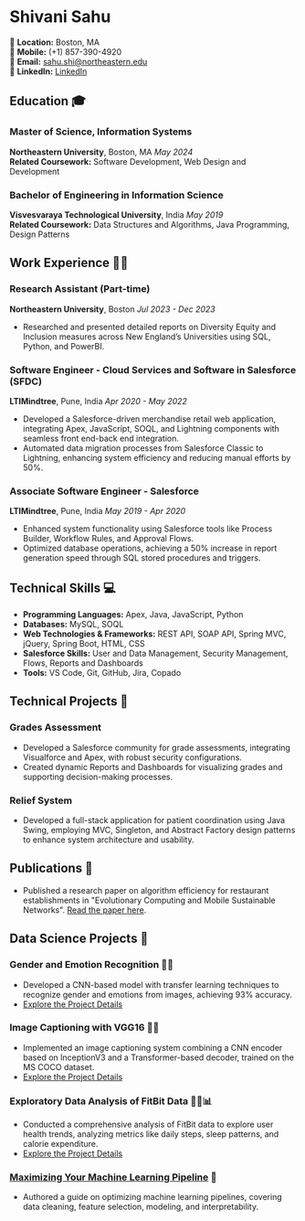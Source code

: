 # Shivani Sahu

📍 **Location:** Boston, MA  
📱 **Mobile:** (+1) 857-390-4920  
📧 **Email:** sahu.shi@northeastern.edu  
🔗 **LinkedIn:** [LinkedIn](https://www.linkedin.com/in/shivani-sahu)  

## Education 🎓

### Master of Science, Information Systems
**Northeastern University**, Boston, MA  _May 2024_  
**Related Coursework:** Software Development, Web Design and Development

### Bachelor of Engineering in Information Science
**Visvesvaraya Technological University**, India  _May 2019_  
**Related Coursework:** Data Structures and Algorithms, Java Programming, Design Patterns

## Work Experience 👩‍💻

### Research Assistant (Part-time)
**Northeastern University**, Boston    _Jul 2023 - Dec 2023_  
- Researched and presented detailed reports on Diversity Equity and Inclusion measures across New England’s Universities using SQL, Python, and PowerBI.

### Software Engineer - Cloud Services and Software in Salesforce (SFDC)
**LTIMindtree**, Pune, India    _Apr 2020 - May 2022_  
- Developed a Salesforce-driven merchandise retail web application, integrating Apex, JavaScript, SOQL, and Lightning components with seamless front end-back end integration.
- Automated data migration processes from Salesforce Classic to Lightning, enhancing system efficiency and reducing manual efforts by 50%.

### Associate Software Engineer - Salesforce
**LTIMindtree**, Pune, India    _May 2019 - Apr 2020_  
- Enhanced system functionality using Salesforce tools like Process Builder, Workflow Rules, and Approval Flows.
- Optimized database operations, achieving a 50% increase in report generation speed through SQL stored procedures and triggers.

## Technical Skills 💻

- **Programming Languages:** Apex, Java, JavaScript, Python
- **Databases:** MySQL, SOQL
- **Web Technologies & Frameworks:** REST API, SOAP API, Spring MVC, jQuery, Spring Boot, HTML, CSS
- **Salesforce Skills:** User and Data Management, Security Management, Flows, Reports and Dashboards
- **Tools:** VS Code, Git, GitHub, Jira, Copado

## Technical Projects 🔧

### Grades Assessment
- Developed a Salesforce community for grade assessments, integrating Visualforce and Apex, with robust security configurations.
- Created dynamic Reports and Dashboards for visualizing grades and supporting decision-making processes.

### Relief System
- Developed a full-stack application for patient coordination using Java Swing, employing MVC, Singleton, and Abstract Factory design patterns to enhance system architecture and usability.

## Publications 📖

- Published a research paper on algorithm efficiency for restaurant establishments in "Evolutionary Computing and Mobile Sustainable Networks". [Read the paper here](https://link.springer.com/chapter/10.1007/978-981-15-5258-8_35).

## Data Science Projects 🚀

### Gender and Emotion Recognition 🧑👧
- Developed a CNN-based model with transfer learning techniques to recognize gender and emotions from images, achieving 93% accuracy.
- [Explore the Project Details](./CNN_based_model.html)

### Image Captioning with VGG16 📸📝
- Implemented an image captioning system combining a CNN encoder based on InceptionV3 and a Transformer-based decoder, trained on the MS COCO dataset.
- [Explore the Project Details](./Image_Captioning.html)

### Exploratory Data Analysis of FitBit Data 🏃‍♂️📊
- Conducted a comprehensive analysis of FitBit data to explore user health trends, analyzing metrics like daily steps, sleep patterns, and calorie expenditure.
- [Explore the Project Details](./EDA.html)

### [Maximizing Your Machine Learning Pipeline](https://shivanisahu19.medium.com/maximizing-your-machine-learning-pipeline-a-comprehensive-guide-to-data-cleaning-feature-f292d4a7b301) 📘
- Authored a guide on optimizing machine learning pipelines, covering data cleaning, feature selection, modeling, and interpretability.

